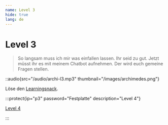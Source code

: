 ```yaml
---
name: Level 3
hide: true
lang: de
---
```


# Level 3

> So langsam muss ich mir was einfallen lassen. Ihr seid zu gut. Jetzt müsst ihr es mit meinem Chatbot aufnehmen. Der wird euch gemeine Fragen stellen.

::audio{src="/audio/archi-l3.mp3" thumbnail="/images/archimedes.png"}

Löse den [Learningsnack](https://www.learningsnacks.de/share/371707/a6585d24-b6fe-4550-bbc1-3cc3681ca4aa).

:::protect{ip="p3" password="Festplatte" description="Level 4"}

[Level 4](/askfjwqeirwe-l4)

:::
